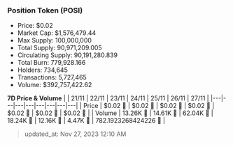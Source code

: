 
  ### Position Token (POSI)
  - Price: $0.02
  - Market Cap: $1,576,479.44
  - Max Supply: 100,000,000
  - Total Supply: 90,971,209.005
  - Circulating Supply: 90,191,280.839
  - Total Burn: 779,928.166
  - Holders: 734,645
  - Transactions: 5,727,465
  - Volume: $392,757,422.62

  **7D Price & Volume**
  | | 21&#x2F;11 | 22&#x2F;11 | 23&#x2F;11 | 24&#x2F;11 | 25&#x2F;11 | 26&#x2F;11 | 27&#x2F;11 |
  |---|---|---|---|---|---|---|---|
  | Price | $0.02 🔻 | $0.02 🔻 | $0.02 🔻 | $0.02 🚀 | $0.02 🔻 | $0.02 🔻 | $0.02 🔻 |
  | Volume | 13.26K 🚀 | 14.61K 🚀 | 62.04K 🚀 | 18.24K 🔻 | 12.16K 🔻 | 4.47K 🔻 | 782.1923268424226 🔻 |

  > updated_at: Nov 27, 2023 12:10 AM

